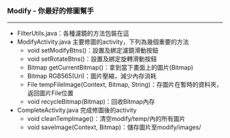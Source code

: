 ### Modify - 你最好的修圖幫手

--------

- FilterUtils.java：各種濾鏡的方法包裝在這
- ModifyActivity.java
  主要修圖的activity，下列為幾個重要的方法
  - void setModifyBtns()：設置及綁定濾鏡滑動按鈕
  - void setRotateBtns()：設置及綁定旋轉滑動按鈕
  - Bitmap getCurrentBitmap()：拿到當下畫面上的圖片(Bitmap)
  - Bitmap RGB565(Uri)：圖片壓縮，減少內存消耗
  - File tempFileImage(Context, Bitmap, String)：存圖片在暫時的資料夾，返回圖片File位置
  - void recycleBitmap(Bitmap)：回收Bitmap內存
- CompleteActivity.java
  完成修圖後的activity
  - void cleanTempImage()：清空modify/temp/內的所有圖片
  - void saveImage(Context, Bitmap)：儲存圖片至modify/images/